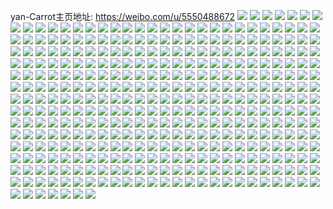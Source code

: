 yan-Carrot主页地址: https://weibo.com/u/5550488672 
![](https://wx4.sinaimg.cn/mw2000/0063DhEQly1h8wqs57t57j32c0340e82.jpg) 
![](https://wx4.sinaimg.cn/mw2000/0063DhEQly1h8wqs7uawpj32c0340x6p.jpg) 
![](https://wx4.sinaimg.cn/mw2000/0063DhEQly1h8wqs6sk7oj32c0340kjm.jpg) 
![](https://wx4.sinaimg.cn/mw2000/0063DhEQly1h8r26jufohj30v91vob29.jpg) 
![](https://wx4.sinaimg.cn/mw2000/0063DhEQly1h8r26epmhqj30v91voe81.jpg) 
![](https://wx4.sinaimg.cn/mw2000/0063DhEQly1h8r26u4cjyj32802yoqv7.jpg) 
![](https://wx4.sinaimg.cn/mw2000/0063DhEQly1h8r26xfyw2j32802yokjn.jpg) 
![](https://wx4.sinaimg.cn/mw2000/0063DhEQly1h8r27196unj32802yob2b.jpg) 
![](https://wx4.sinaimg.cn/mw2000/0063DhEQly1h8r25yskmxj32c03401ky.jpg) 
![](https://wx4.sinaimg.cn/mw2000/0063DhEQly1h8l58vqkcfj31sz2enx6p.jpg) 
![](https://wx4.sinaimg.cn/mw2000/0063DhEQly1h8ib6fogvzj32c0340x6q.jpg) 
![](https://wx4.sinaimg.cn/mw2000/0063DhEQly1h8ib6nb9kaj31xt2l34qp.jpg) 
![](https://wx4.sinaimg.cn/mw2000/0063DhEQly1h8ib6lut96j32c03404qr.jpg) 
![](https://wx4.sinaimg.cn/mw2000/0063DhEQly1h7pzgibls4j32c03407wj.jpg) 
![](https://wx4.sinaimg.cn/mw2000/0063DhEQly1h7pzgdzfd1j329a30d4qq.jpg) 
![](https://wx4.sinaimg.cn/mw2000/0063DhEQly1h7pzgp7divj32c03404qr.jpg) 
![](https://wx4.sinaimg.cn/mw2000/0063DhEQly1h7pzl5iwfkj32c0340u0y.jpg) 
![](https://wx4.sinaimg.cn/mw2000/0063DhEQly1h7pzlcwg33j32c0340hdu.jpg) 
![](https://wx4.sinaimg.cn/mw2000/0063DhEQly1h7oadxqhm2j30v90j53zz.jpg) 
![](https://wx4.sinaimg.cn/mw2000/0063DhEQly1h7oae0btxdj30tq0dyq45.jpg) 
![](https://wx4.sinaimg.cn/mw2000/0063DhEQly1h7oadvea5mj30v91vo4dc.jpg) 
![](https://wx4.sinaimg.cn/mw2000/0063DhEQly1h7oadwn52lj30v91voh2h.jpg) 
![](https://wx4.sinaimg.cn/mw2000/0063DhEQly1h7oadu9lujj30v91vonhw.jpg) 
![](https://wx4.sinaimg.cn/mw2000/0063DhEQly1h7oadxer9hj30v91voaon.jpg) 
![](https://wx4.sinaimg.cn/mw2000/0063DhEQly1h7oadygo10j30v91votny.jpg) 
![](https://wx4.sinaimg.cn/mw2000/0063DhEQly1h7oadz08ouj30u01sy11g.jpg) 
![](https://wx4.sinaimg.cn/mw2000/0063DhEQly1h7oadzd4p9j30u01syqaj.jpg) 
![](https://wx4.sinaimg.cn/mw2000/0063DhEQly1h7oae003kyj30v91vo4bp.jpg) 
![](https://wx4.sinaimg.cn/mw2000/0063DhEQly1h7e66pcl3mj30tu13u775.jpg) 
![](https://wx4.sinaimg.cn/mw2000/0063DhEQly1h7e6bfqjq8j30tu13ujzl.jpg) 
![](https://wx4.sinaimg.cn/mw2000/0063DhEQly1h7e6cfxf53j30tu13uta4.jpg) 
![](https://wx4.sinaimg.cn/mw2000/0063DhEQly1h7e6alzazcj30tu13ujtl.jpg) 
![](https://wx4.sinaimg.cn/mw2000/0063DhEQly1h7e6b4555qj30ty1cytor.jpg) 
![](https://wx4.sinaimg.cn/mw2000/0063DhEQly1h7c2z1aov1j32802you0y.jpg) 
![](https://wx4.sinaimg.cn/mw2000/0063DhEQly1h7c2yzjc91j32802yoasb.jpg) 
![](https://wx4.sinaimg.cn/mw2000/0063DhEQly1h78n5f1iy4j32c02c0b2b.jpg) 
![](https://wx4.sinaimg.cn/mw2000/0063DhEQly1h78n563azqj31sc2dskjm.jpg) 
![](https://wx4.sinaimg.cn/mw2000/0063DhEQly1h78n5k54i6j32c0340b2c.jpg) 
![](https://wx4.sinaimg.cn/mw2000/0063DhEQly1h78n5lj6v1j31ox298e82.jpg) 
![](https://wx4.sinaimg.cn/mw2000/0063DhEQly1h78n5ictpoj31sc2dsqv6.jpg) 
![](https://wx4.sinaimg.cn/mw2000/0063DhEQly1h78n5o2amqj32c0340kjo.jpg) 
![](https://wx4.sinaimg.cn/mw2000/0063DhEQly1h77egteyuhj32c03401kx.jpg) 
![](https://wx4.sinaimg.cn/mw2000/0063DhEQly1h6y93axfqmj33402c07wi.jpg) 
![](https://wx4.sinaimg.cn/mw2000/0063DhEQly1h6y94bjkn8j30u0140gsd.jpg) 
![](https://wx4.sinaimg.cn/mw2000/0063DhEQly1h6y932clkkj33402c0e83.jpg) 
![](https://wx4.sinaimg.cn/mw2000/0063DhEQly1h6y95ow9syj33402c0hdu.jpg) 
![](https://wx4.sinaimg.cn/mw2000/0063DhEQly1h6y934pzf0j31ty2sve82.jpg) 
![](https://wx4.sinaimg.cn/mw2000/0063DhEQly1h6y7vj5uxoj32c0340npe.jpg) 
![](https://wx4.sinaimg.cn/mw2000/0063DhEQly1h6y7vno84cj324e2zl459.jpg) 
![](https://wx4.sinaimg.cn/mw2000/0063DhEQly1h6y7wbc59mj32c03407wn.jpg) 
![](https://wx4.sinaimg.cn/mw2000/0063DhEQly1h6y7vpxf6oj32752xjnpg.jpg) 
![](https://wx4.sinaimg.cn/mw2000/0063DhEQly1h6y7wdgy45j30v916ctqr.jpg) 
![](https://wx4.sinaimg.cn/mw2000/0063DhEQly1h6y7vzpckdj31s035sb2b.jpg) 
![](https://wx4.sinaimg.cn/mw2000/0063DhEQly1h6y7w628oaj32bz33yhdv.jpg) 
![](https://wx4.sinaimg.cn/mw2000/0063DhEQly1h6y7zfaoh4j32ef35skjo.jpg) 
![](https://wx4.sinaimg.cn/mw2000/0063DhEQly1h6utep23u9j30u012etas.jpg) 
![](https://wx4.sinaimg.cn/mw2000/0063DhEQly1h6ut9t6wbfj30u00vlk4q.jpg) 
![](https://wx4.sinaimg.cn/mw2000/0063DhEQly1h6ut9vlp13j30v911k78h.jpg) 
![](https://wx4.sinaimg.cn/mw2000/0063DhEQly1h6jrr1d6srj33402c04a7.jpg) 
![](https://wx4.sinaimg.cn/mw2000/0063DhEQly1h6jrr4qmcaj329r2ykae0.jpg) 
![](https://wx4.sinaimg.cn/mw2000/0063DhEQly1h6jrrbc4soj32dc35sb2a.jpg) 
![](https://wx4.sinaimg.cn/mw2000/0063DhEQly1h62vx0ghf9j32802yonip.jpg) 
![](https://wx4.sinaimg.cn/mw2000/0063DhEQly1h62vwrznn4j32802you0y.jpg) 
![](https://wx4.sinaimg.cn/mw2000/0063DhEQly1h56pf7yn7sj32c0340npd.jpg) 
![](https://wx4.sinaimg.cn/mw2000/0063DhEQly1h56pji04w3j32c0340x6p.jpg) 
![](https://wx4.sinaimg.cn/mw2000/0063DhEQly1h56pfh2imqj30ku0t60xr.jpg) 
![](https://wx4.sinaimg.cn/mw2000/0063DhEQly1h539jz7n75j32yo280e84.jpg) 
![](https://wx4.sinaimg.cn/mw2000/0063DhEQly1h539jvckqxj32c0340qv7.jpg) 
![](https://wx4.sinaimg.cn/mw2000/0063DhEQly1h539k0jf4bj32c0340b2b.jpg) 
![](https://wx4.sinaimg.cn/mw2000/0063DhEQly1h539joh5zbj32c0340x6p.jpg) 
![](https://wx4.sinaimg.cn/mw2000/0063DhEQly1h5068zlrwkj32c0340kjl.jpg) 
![](https://wx4.sinaimg.cn/mw2000/0063DhEQly1h50fva8q2qj32c0340kjm.jpg) 
![](https://wx4.sinaimg.cn/mw2000/0063DhEQly1h50fd7yr26j32c01rqu0x.jpg) 
![](https://wx4.sinaimg.cn/mw2000/0063DhEQly1h4tvfkqqaxj32c03407wh.jpg) 
![](https://wx4.sinaimg.cn/mw2000/0063DhEQly1h4qgm5l6nsj30v8161tki.jpg) 
![](https://wx4.sinaimg.cn/mw2000/0063DhEQly1h4jlgb9g70j32802x54qq.jpg) 
![](https://wx4.sinaimg.cn/mw2000/0063DhEQly1h4jlgedwx4j32802yo4qr.jpg) 
![](https://wx4.sinaimg.cn/mw2000/0063DhEQly1h4jlgz8jj7j32802yo4qs.jpg) 
![](https://wx4.sinaimg.cn/mw2000/0063DhEQly1h4jlgmrv90j32802you0y.jpg) 
![](https://wx4.sinaimg.cn/mw2000/0063DhEQly1h4jlgjqq6jj32802yohdw.jpg) 
![](https://wx4.sinaimg.cn/mw2000/0063DhEQly1h4jlg3viusj32802yo4qq.jpg) 
![](https://wx4.sinaimg.cn/mw2000/0063DhEQly1h4jlgv060nj32802yo7wj.jpg) 
![](https://wx4.sinaimg.cn/mw2000/0063DhEQly1h4jlgquthsj32802yohdv.jpg) 
![](https://wx4.sinaimg.cn/mw2000/0063DhEQly1h4jlg8k4m6j32802yox6p.jpg) 
![](https://wx4.sinaimg.cn/mw2000/0063DhEQly1h45csmwxdqj32c02l8u0x.jpg) 
![](https://wx4.sinaimg.cn/mw2000/0063DhEQly1h40u2qiqpxj32c02c04qq.jpg) 
![](https://wx4.sinaimg.cn/mw2000/0063DhEQly1h40u2sq6n9j32c02c0hdu.jpg) 
![](https://wx4.sinaimg.cn/mw2000/0063DhEQly1h40u2tu3c0j32c02c0hdu.jpg) 
![](https://wx4.sinaimg.cn/mw2000/0063DhEQly1h3o9m69amhj32c033zhdu.jpg) 
![](https://wx4.sinaimg.cn/mw2000/0063DhEQly1h3kt5ihtpkj316o1kwkjl.jpg) 
![](https://wx4.sinaimg.cn/mw2000/0063DhEQly1h3kt5n6tiaj32802you11.jpg) 
![](https://wx4.sinaimg.cn/mw2000/0063DhEQly1h3kt9y6uq7j32802yo4qw.jpg) 
![](https://wx4.sinaimg.cn/mw2000/0063DhEQly1h3kt5xi6moj32802yo4qt.jpg) 
![](https://wx4.sinaimg.cn/mw2000/0063DhEQly1h3kt6637zjj32802yox6r.jpg) 
![](https://wx4.sinaimg.cn/mw2000/0063DhEQly1h3kt61r7ocj32802yoqva.jpg) 
![](https://wx4.sinaimg.cn/mw2000/0063DhEQly1h3kt5a0fzgj32c0340b2a.jpg) 
![](https://wx4.sinaimg.cn/mw2000/0063DhEQly1h3kt58yuuuj32802yokjo.jpg) 
![](https://wx4.sinaimg.cn/mw2000/0063DhEQly1h3kt5g4dckj32x2280u0z.jpg) 
![](https://wx4.sinaimg.cn/mw2000/0063DhEQly1h3krwkzlc7j324i29kkjl.jpg) 
![](https://wx4.sinaimg.cn/mw2000/0063DhEQly1h3krwoecekj32c02fnnpe.jpg) 
![](https://wx4.sinaimg.cn/mw2000/0063DhEQly1h3krwp36uvj30tu0tudp2.jpg) 
![](https://wx4.sinaimg.cn/mw2000/0063DhEQly1h3krwpi6d9j30tu0tugv6.jpg) 
![](https://wx4.sinaimg.cn/mw2000/0063DhEQly1h3krwqribzj32c0340x6q.jpg) 
![](https://wx4.sinaimg.cn/mw2000/0063DhEQly1h3krwk0x2uj32bz2nv4qr.jpg) 
![](https://wx4.sinaimg.cn/mw2000/0063DhEQly1h3krwrevwwj30u00u07cc.jpg) 
![](https://wx4.sinaimg.cn/mw2000/0063DhEQly1h3krwrok9wj30u00u0dnt.jpg) 
![](https://wx4.sinaimg.cn/mw2000/0063DhEQly1h3krwsd44mj30tu0tu18o.jpg) 
![](https://wx4.sinaimg.cn/mw2000/0063DhEQly1h3krwsv84wj30mi0miqec.jpg) 
![](https://wx4.sinaimg.cn/mw2000/0063DhEQly1h3ks04o6ffj32a129vx6p.jpg) 
![](https://wx4.sinaimg.cn/mw2000/0063DhEQly1h3ks2l15ajj30mi0mite0.jpg) 
![](https://wx4.sinaimg.cn/mw2000/0063DhEQly1h3ks060piuj32c02cye82.jpg) 
![](https://wx4.sinaimg.cn/mw2000/0063DhEQly1h3ks03nymyj32c03404qq.jpg) 
![](https://wx4.sinaimg.cn/mw2000/0063DhEQly1h3ks87zjq2j30tu0tuao1.jpg) 
![](https://wx4.sinaimg.cn/mw2000/0063DhEQly1h35t6qixz1j322j21ce81.jpg) 
![](https://wx4.sinaimg.cn/mw2000/0063DhEQly1h2wjty6w57j32c0340kjl.jpg) 
![](https://wx4.sinaimg.cn/mw2000/0063DhEQly1h2wju0fxz3j32c1340e84.jpg) 
![](https://wx4.sinaimg.cn/mw2000/0063DhEQly1h2wjugadlcj32802yonpf.jpg) 
![](https://wx4.sinaimg.cn/mw2000/0063DhEQly1h2wju3b9vcj32c03407wm.jpg) 
![](https://wx4.sinaimg.cn/mw2000/0063DhEQly1h2wju9fvajj32c0340e86.jpg) 
![](https://wx4.sinaimg.cn/mw2000/0063DhEQly1h2wju7bh8ij32c03401l0.jpg) 
![](https://wx4.sinaimg.cn/mw2000/0063DhEQly1h2wjuc6jszj32c0340qv9.jpg) 
![](https://wx4.sinaimg.cn/mw2000/0063DhEQly1h2wjunar3yj32c03407wl.jpg) 
![](https://wx4.sinaimg.cn/mw2000/0063DhEQly1h2wju62ii6j32yo1d81kz.jpg) 
![](https://wx4.sinaimg.cn/mw2000/0063DhEQly1h2wjtxh3j2j32yo2804qs.jpg) 
![](https://wx4.sinaimg.cn/mw2000/0063DhEQly1h2wjuokgy1j31kw0q9e5p.jpg) 
![](https://wx4.sinaimg.cn/mw2000/0063DhEQly1h2wjuhk6dyj32c0340hdt.jpg) 
![](https://wx4.sinaimg.cn/mw2000/0063DhEQly1h2wjuiqfdvj32c03404qq.jpg) 
![](https://wx4.sinaimg.cn/mw2000/0063DhEQly1h2wjuk6ygvj32c0340u0y.jpg) 
![](https://wx4.sinaimg.cn/mw2000/0063DhEQly1h2wjulg22tj334033nqv6.jpg) 
![](https://wx4.sinaimg.cn/mw2000/0063DhEQly1h2wao7hxcej30za1b2tns.jpg) 
![](https://wx4.sinaimg.cn/mw2000/0063DhEQly1h2h5ztuqx9j3210211e81.jpg) 
![](https://wx4.sinaimg.cn/mw2000/0063DhEQly1h2h5zvbawoj31py1qpu0r.jpg) 
![](https://wx4.sinaimg.cn/mw2000/0063DhEQly1h2h688ni48j32c02c0b2a.jpg) 
![](https://wx4.sinaimg.cn/mw2000/0063DhEQly1h2e2efyrrrj32c0340x6p.jpg) 
![](https://wx4.sinaimg.cn/mw2000/0063DhEQly1h2e2egr2zrj32c0340npd.jpg) 
![](https://wx4.sinaimg.cn/mw2000/0063DhEQly1h2e2ehqyv4j3340340b2a.jpg) 
![](https://wx4.sinaimg.cn/mw2000/0063DhEQly1h2e2ef6rubj32yo280u0y.jpg) 
![](https://wx4.sinaimg.cn/mw2000/0063DhEQly1h2e2eons83j32ws2wsb2b.jpg) 
![](https://wx4.sinaimg.cn/mw2000/0063DhEQly1h2e2epy4olj320s35sx6p.jpg) 
![](https://wx4.sinaimg.cn/mw2000/0063DhEQly1h2e2elmwhij32az2yo4qr.jpg) 
![](https://wx4.sinaimg.cn/mw2000/0063DhEQly1h29cr6xpkjj32dc35sqv8.jpg) 
![](https://wx4.sinaimg.cn/mw2000/0063DhEQly1h29cxuimorj32c02c0npd.jpg) 
![](https://wx4.sinaimg.cn/mw2000/0063DhEQly1h29cr8rlwpj32c02bz4qr.jpg) 
![](https://wx4.sinaimg.cn/mw2000/0063DhEQly1h29crc677tj327z27zx6q.jpg) 
![](https://wx4.sinaimg.cn/mw2000/0063DhEQly1h29crg2mf4j32802yo7wl.jpg) 
![](https://wx4.sinaimg.cn/mw2000/0063DhEQly1h29crkfj43j32802yoqv9.jpg) 
![](https://wx4.sinaimg.cn/mw2000/0063DhEQly1h29crqjbz4j32802yo4qu.jpg) 
![](https://wx4.sinaimg.cn/mw2000/0063DhEQly1h1zsf3etqoj32c0282u0x.jpg) 
![](https://wx4.sinaimg.cn/mw2000/0063DhEQly1h26zcmecb1j32631zie81.jpg) 
![](https://wx4.sinaimg.cn/mw2000/0063DhEQly1h1zsf06wfgj324j228kjl.jpg) 
![](https://wx4.sinaimg.cn/mw2000/0063DhEQly1h1zsf25wsyj321a25bhdt.jpg) 
![](https://wx4.sinaimg.cn/mw2000/0063DhEQly1h1zsgdr1xbj30pn0pnage.jpg) 
![](https://wx4.sinaimg.cn/mw2000/0063DhEQly1h1zsf52rzbj31xz1xfhdt.jpg) 
![](https://wx4.sinaimg.cn/mw2000/0063DhEQly1h26zcninshj32c02c04qq.jpg) 
![](https://wx4.sinaimg.cn/mw2000/0063DhEQly1h26zclhi30j328b28khdt.jpg) 
![](https://wx4.sinaimg.cn/mw2000/0063DhEQly1h26zcolhejj32c02c0b2a.jpg) 
![](https://wx4.sinaimg.cn/mw2000/0063DhEQly1h1zsf4a5rqj322v202hdt.jpg) 
![](https://wx4.sinaimg.cn/mw2000/0063DhEQly1h2h5vqt76vj32c02c07wi.jpg) 
![](https://wx4.sinaimg.cn/mw2000/0063DhEQly1h2h5vrwd7jj32c02cyqv5.jpg) 
![](https://wx4.sinaimg.cn/mw2000/0063DhEQly1h1wotudk8lj32c0340npe.jpg) 
![](https://wx4.sinaimg.cn/mw2000/0063DhEQly1h1wots90caj32c0340qv6.jpg) 
![](https://wx4.sinaimg.cn/mw2000/0063DhEQly1h1wotw23a0j32c0340b2d.jpg) 
![](https://wx4.sinaimg.cn/mw2000/0063DhEQly1h1wou2s9c6j30v91j81kx.jpg) 
![](https://wx4.sinaimg.cn/mw2000/0063DhEQly1h1wotk4oqij32802yoqva.jpg) 
![](https://wx4.sinaimg.cn/mw2000/0063DhEQly1h1wou8oslrj32802yo4qu.jpg) 
![](https://wx4.sinaimg.cn/mw2000/0063DhEQly1h1wotr01tjj32802yo4qv.jpg) 
![](https://wx4.sinaimg.cn/mw2000/0063DhEQly1h1woyp1gdnj30tu13utlk.jpg) 
![](https://wx4.sinaimg.cn/mw2000/0063DhEQly1h1wou16gcaj32c0340npe.jpg) 
![](https://wx4.sinaimg.cn/mw2000/0063DhEQly1h1wovtq3e4j32c0340u10.jpg) 
![](https://wx4.sinaimg.cn/mw2000/0063DhEQly1h1wovv8h52j33402c07wi.jpg) 
![](https://wx4.sinaimg.cn/mw2000/0063DhEQly1h1wotcx8wkj32c03401ky.jpg) 
![](https://wx4.sinaimg.cn/mw2000/0063DhEQly1h1m63l0wepj31zd1ydqv5.jpg) 
![](https://wx4.sinaimg.cn/mw2000/0063DhEQly1h1m63wpj7ij31pn1hj1kx.jpg) 
![](https://wx4.sinaimg.cn/mw2000/0063DhEQly1h1m63ghap5j32c02aox6p.jpg) 
![](https://wx4.sinaimg.cn/mw2000/0063DhEQly1h1m63p50yxj32c0340b2d.jpg) 
![](https://wx4.sinaimg.cn/mw2000/0063DhEQly1h1m63cy175j326z2aaqv5.jpg) 
![](https://wx4.sinaimg.cn/mw2000/0063DhEQly1h1m63q9tp2j32c02alnpd.jpg) 
![](https://wx4.sinaimg.cn/mw2000/0063DhEQly1h1m63jt890j31y71vuhdt.jpg) 
![](https://wx4.sinaimg.cn/mw2000/0063DhEQly1h1m63iw9jrj31tw1qzhdt.jpg) 
![](https://wx4.sinaimg.cn/mw2000/0063DhEQly1h1m63aqlszj31sb1sb7wh.jpg) 
![](https://wx4.sinaimg.cn/mw2000/0063DhEQly1h1m63ttuuaj32c02do7wi.jpg) 
![](https://wx4.sinaimg.cn/mw2000/0063DhEQly1h1m63w2va4j31v21q7npd.jpg) 
![](https://wx4.sinaimg.cn/mw2000/0063DhEQly1h1gftubhcmj32092sqkjl.jpg) 
![](https://wx4.sinaimg.cn/mw2000/0063DhEQly1h1gftyn4rvj32c03407wj.jpg) 
![](https://wx4.sinaimg.cn/mw2000/0063DhEQly1h1e7ee6uyqj32c0340qv5.jpg) 
![](https://wx4.sinaimg.cn/mw2000/0063DhEQly1h12hi9lfr1j32c02aokjl.jpg) 
![](https://wx4.sinaimg.cn/mw2000/0063DhEQly1h139dcde6lj30tv0ubqa9.jpg) 
![](https://wx4.sinaimg.cn/mw2000/0063DhEQly1h12hi3t6q4j32c01zhx6p.jpg) 
![](https://wx4.sinaimg.cn/mw2000/0063DhEQly1h0xyctm2v6j32dc35snpi.jpg) 
![](https://wx4.sinaimg.cn/mw2000/0063DhEQly1h0r4bgvl76j32bx2rpqv5.jpg) 
![](https://wx4.sinaimg.cn/mw2000/0063DhEQly1h0r4bcwdr6j32bx2rp7wi.jpg) 
![](https://wx4.sinaimg.cn/mw2000/0063DhEQly1h0r4bej8jnj3238290u0x.jpg) 
![](https://wx4.sinaimg.cn/mw2000/0063DhEQly1h0r4bfsijcj32bj2f5b2a.jpg) 
![](https://wx4.sinaimg.cn/mw2000/0063DhEQly1h0r4bqt3zbj32c03404qr.jpg) 
![](https://wx4.sinaimg.cn/mw2000/0063DhEQly1h0r4bkteb7j32c02i8u0x.jpg) 
![](https://wx4.sinaimg.cn/mw2000/0063DhEQly1h0r4bif57ij32c0340b2a.jpg) 
![](https://wx4.sinaimg.cn/mw2000/0063DhEQly1h0r4bpa8bqj32802yob2e.jpg) 
![](https://wx4.sinaimg.cn/mw2000/0063DhEQly1h0ng2fap0wj32c0340kjm.jpg) 
![](https://wx4.sinaimg.cn/mw2000/0063DhEQly1h0l4fiou6kj30v90w210d.jpg) 
![](https://wx4.sinaimg.cn/mw2000/0063DhEQly1h0l4gcsrryj32c03401ky.jpg) 
![](https://wx4.sinaimg.cn/mw2000/0063DhEQly1h0l4fs3w4ij32c0340hdu.jpg) 
![](https://wx4.sinaimg.cn/mw2000/0063DhEQly1h0l4t2k1uuj32b82tohdu.jpg) 
![](https://wx4.sinaimg.cn/mw2000/0063DhEQly1h0l4at4fk1j32c0340hdu.jpg) 
![](https://wx4.sinaimg.cn/mw2000/0063DhEQly1h0l4b956k3j32c0340e82.jpg) 
![](https://wx4.sinaimg.cn/mw2000/0063DhEQly1h0l4ax116vj32c0340b2a.jpg) 
![](https://wx4.sinaimg.cn/mw2000/0063DhEQly1h0l4b3iptgj32c0340kjm.jpg) 
![](https://wx4.sinaimg.cn/mw2000/0063DhEQly1h0l4bctlc4j31ba0zgjwo.jpg) 
![](https://wx4.sinaimg.cn/mw2000/0063DhEQly1h0l4b6g8w3j32c0340u0x.jpg) 
![](https://wx4.sinaimg.cn/mw2000/0063DhEQly1h0l4bc3f8bj32c03401kz.jpg) 
![](https://wx4.sinaimg.cn/mw2000/0063DhEQly1h0l4bfagb1j32c0340kjm.jpg) 
![](https://wx4.sinaimg.cn/mw2000/0063DhEQly1h0l4bmpf5jj32c0340kjm.jpg) 
![](https://wx4.sinaimg.cn/mw2000/0063DhEQly1h0l3zx1z3aj30u01dejxx.jpg) 
![](https://wx4.sinaimg.cn/mw2000/0063DhEQly1h0d1s8ri57j30mi0u045n.jpg) 
![](https://wx4.sinaimg.cn/mw2000/0063DhEQly1h0bu6exya0j32yo280hdu.jpg) 
![](https://wx4.sinaimg.cn/mw2000/0063DhEQly1h0btwezxkaj32802you0y.jpg) 
![](https://wx4.sinaimg.cn/mw2000/0063DhEQly1h0bu71h0ugj32c0340b2a.jpg) 
![](https://wx4.sinaimg.cn/mw2000/0063DhEQly1h0bu6z3haej32c03407wi.jpg) 
![](https://wx4.sinaimg.cn/mw2000/0063DhEQly1h0bu7e4l5oj32c0340kjn.jpg) 
![](https://wx4.sinaimg.cn/mw2000/0063DhEQly1h09q66mhh2j32c02c0e82.jpg) 
![](https://wx4.sinaimg.cn/mw2000/0063DhEQly1h09q6cltemj32c02c0x6q.jpg) 
![](https://wx4.sinaimg.cn/mw2000/0063DhEQly1h09q6f2lc9j32c02c04qq.jpg) 
![](https://wx4.sinaimg.cn/mw2000/0063DhEQly1h09q6a9xbyj328h2b8b29.jpg) 
![](https://wx4.sinaimg.cn/mw2000/0063DhEQly1h09q6meq61j32c02mqx6p.jpg) 
![](https://wx4.sinaimg.cn/mw2000/0063DhEQly1h09q6hzaugj32c02huu0x.jpg) 
![](https://wx4.sinaimg.cn/mw2000/0063DhEQly1h09q63hc3vj32c03404qq.jpg) 
![](https://wx4.sinaimg.cn/mw2000/0063DhEQly1h03jm0omjtj32c02c0qv6.jpg) 
![](https://wx4.sinaimg.cn/mw2000/0063DhEQly1h03jm7f4ptj31a21a27rh.jpg) 
![](https://wx4.sinaimg.cn/mw2000/0063DhEQly1h03jm40i4kj32az2aie82.jpg) 
![](https://wx4.sinaimg.cn/mw2000/0063DhEQly1h03jm5wdjwj321o21ox6p.jpg) 
![](https://wx4.sinaimg.cn/mw2000/0063DhEQly1h03jq944iyj32c02c0npd.jpg) 
![](https://wx4.sinaimg.cn/mw2000/0063DhEQly1h03jqcni8sj32c0340qv6.jpg) 
![](https://wx4.sinaimg.cn/mw2000/0063DhEQly1h03jrorg1nj32c0340x6p.jpg) 
![](https://wx4.sinaimg.cn/mw2000/0063DhEQly1h03jma8oylj32c02c0x6p.jpg) 
![](https://wx4.sinaimg.cn/mw2000/0063DhEQly1h03jmhz7r1j30mi0mq465.jpg) 
![](https://wx4.sinaimg.cn/mw2000/0063DhEQly1gzvipdyhf2j32481r3e81.jpg) 
![](https://wx4.sinaimg.cn/mw2000/0063DhEQly1gzvipg0ddzj32c02bxhdu.jpg) 
![](https://wx4.sinaimg.cn/mw2000/0063DhEQly1gzs97cho0ij33402c0hdv.jpg) 
![](https://wx4.sinaimg.cn/mw2000/0063DhEQly1gzs98clhm2j32c0340qv6.jpg) 
![](https://wx4.sinaimg.cn/mw2000/0063DhEQly1gzs98dj1qwj32c03407wh.jpg) 
![](https://wx4.sinaimg.cn/mw2000/0063DhEQly1gzodmi106vj32c029ex6p.jpg) 
![](https://wx4.sinaimg.cn/mw2000/0063DhEQly1gzoj7xnsf3j32c02dohdu.jpg) 
![](https://wx4.sinaimg.cn/mw2000/0063DhEQly1gzodnidpiaj32c02c0hdu.jpg) 
![](https://wx4.sinaimg.cn/mw2000/0063DhEQly1gzodmwcexij327z1nzx6p.jpg) 
![](https://wx4.sinaimg.cn/mw2000/0063DhEQly1gzojclhq5jj31u621ze82.jpg) 
![](https://wx4.sinaimg.cn/mw2000/0063DhEQly1gzodnvb80tj32c03404qr.jpg) 
![](https://wx4.sinaimg.cn/mw2000/0063DhEQly1gzodnxfmovj32c0340x6p.jpg) 
![](https://wx4.sinaimg.cn/mw2000/0063DhEQly1gzodnzt3u1j32c0340b29.jpg) 
![](https://wx4.sinaimg.cn/mw2000/0063DhEQly1gzol134giaj32c03401ky.jpg) 
![](https://wx4.sinaimg.cn/mw2000/0063DhEQly1gznte7u24qj30v91voqhj.jpg) 
![](https://wx4.sinaimg.cn/mw2000/0063DhEQly1gznte76927j30u00gvac4.jpg) 
![](https://wx4.sinaimg.cn/mw2000/0063DhEQly1gznte8nleqj30v91vonah.jpg) 
![](https://wx4.sinaimg.cn/mw2000/0063DhEQly1gznte6fxysj303a02twej.jpg) 
![](https://wx4.sinaimg.cn/mw2000/0063DhEQly1gznte6nqpsj302d02sjra.jpg) 
![](https://wx4.sinaimg.cn/mw2000/0063DhEQly1gze095i52dj333a3404qs.jpg) 
![](https://wx4.sinaimg.cn/mw2000/0063DhEQly1gzb2e1vx60j32802you0y.jpg) 
![](https://wx4.sinaimg.cn/mw2000/0063DhEQly1gzb2dzaj6gj32c03401kz.jpg) 
![](https://wx4.sinaimg.cn/mw2000/0063DhEQly1gzb2e5cpobj32802yonpg.jpg) 
![](https://wx4.sinaimg.cn/mw2000/0063DhEQly1gzb2dxmffjj32c0340qv8.jpg) 
![](https://wx4.sinaimg.cn/mw2000/0063DhEQly1gzb2ebito6j32802yoe83.jpg) 
![](https://wx4.sinaimg.cn/mw2000/0063DhEQly1gzb2e937baj324j33qu0z.jpg) 
![](https://wx4.sinaimg.cn/mw2000/0063DhEQly1gzeft1ofemj32c0340hdu.jpg) 
![](https://wx4.sinaimg.cn/mw2000/0063DhEQly1gzb2edqhc1j30tu13uk23.jpg) 
![](https://wx4.sinaimg.cn/mw2000/0063DhEQly1gzb2eg9ayyj32c0340npe.jpg) 
![](https://wx4.sinaimg.cn/mw2000/0063DhEQly1gzb2eeojxqj32c0340kjm.jpg) 
![](https://wx4.sinaimg.cn/mw2000/0063DhEQly1gzb2ecykq4j32c0340npe.jpg) 
![](https://wx4.sinaimg.cn/mw2000/0063DhEQly1gzb2ehlwknj32c0340x6q.jpg) 
![](https://wx4.sinaimg.cn/mw2000/0063DhEQly1gzb2highqmj30tu0tun6q.jpg) 
![](https://wx4.sinaimg.cn/mw2000/0063DhEQly1gz3u5avz29j32c02iyu0y.jpg) 
![](https://wx4.sinaimg.cn/mw2000/0063DhEQly1gz3u5bnkv6j32c01nke81.jpg) 
![](https://wx4.sinaimg.cn/mw2000/0063DhEQly1gz3u5fe8v3j32bi2bie84.jpg) 
![](https://wx4.sinaimg.cn/mw2000/0063DhEQly1gz3u5myxclj333z2877wk.jpg) 
![](https://wx4.sinaimg.cn/mw2000/0063DhEQly1gz3u5unx0pj32c0340hdx.jpg) 
![](https://wx4.sinaimg.cn/mw2000/0063DhEQly1gz3w81ci5mj32c0340kjp.jpg) 
![](https://wx4.sinaimg.cn/mw2000/0063DhEQly1gz3u57hhd5j31ui1uib2a.jpg) 
![](https://wx4.sinaimg.cn/mw2000/0063DhEQly1gz3wab0cb6j32c03407wi.jpg) 
![](https://wx4.sinaimg.cn/mw2000/0063DhEQly1gz3w82pz96j32c0340npe.jpg) 
![](https://wx4.sinaimg.cn/mw2000/0063DhEQly1gz3w8406oyj32c0340qv6.jpg) 
![](https://wx4.sinaimg.cn/mw2000/0063DhEQly1gz3w8y3aqlj32bz2bznpf.jpg) 
![](https://wx4.sinaimg.cn/mw2000/0063DhEQly1gz3w8537gbj32c0340e82.jpg) 
![](https://wx4.sinaimg.cn/mw2000/0063DhEQly1gz3w8ug854j32c03404qr.jpg) 
![](https://wx4.sinaimg.cn/mw2000/0063DhEQly1gz7m80a5eyj325r340kjm.jpg) 
![](https://wx4.sinaimg.cn/mw2000/0063DhEQly1gz7m82doorj32c02cku0z.jpg) 
![](https://wx4.sinaimg.cn/mw2000/0063DhEQly1gytt0i550vj32io2iokjm.jpg) 
![](https://wx4.sinaimg.cn/mw2000/0063DhEQly1gytszezquzj32c03407wi.jpg) 
![](https://wx4.sinaimg.cn/mw2000/0063DhEQly1gysg855hbkj32c0340hdu.jpg) 
![](https://wx4.sinaimg.cn/mw2000/0063DhEQly1gysg81tvn8j32c0340u0y.jpg) 
![](https://wx4.sinaimg.cn/mw2000/0063DhEQly1gyps3xhav2j32c0340qv6.jpg) 
![](https://wx4.sinaimg.cn/mw2000/0063DhEQly1gyps3z4ypvj32c0340x6p.jpg) 
![](https://wx4.sinaimg.cn/mw2000/0063DhEQly1gyps4a3p23j32c0340b2b.jpg) 
![](https://wx4.sinaimg.cn/mw2000/0063DhEQly1gyps4cdqbcj32c0340npe.jpg) 
![](https://wx4.sinaimg.cn/mw2000/0063DhEQly1gyps4lsfqnj32c03404qr.jpg) 
![](https://wx4.sinaimg.cn/mw2000/0063DhEQly1gyps44ldkdj32c0340qv6.jpg) 
![](https://wx4.sinaimg.cn/mw2000/0063DhEQly1gyps47kk2rj32c0340hdw.jpg) 
![](https://wx4.sinaimg.cn/mw2000/0063DhEQly1gyps3vwi77j32c0340u0z.jpg) 
![](https://wx4.sinaimg.cn/mw2000/0063DhEQly1gyps4ro64hj32c03401ky.jpg) 
![](https://wx4.sinaimg.cn/mw2000/0063DhEQly1gyps42l914j32c0340b2a.jpg) 
![](https://wx4.sinaimg.cn/mw2000/0063DhEQly1gyps3txawoj32c0340npe.jpg) 
![](https://wx4.sinaimg.cn/mw2000/0063DhEQly1gyps419flcj32c03401kz.jpg) 
![](https://wx4.sinaimg.cn/mw2000/0063DhEQly1gyps4eqha9j32c0340x6q.jpg) 
![](https://wx4.sinaimg.cn/mw2000/0063DhEQly1gyps4ijvnhj32c0340u0x.jpg) 
![](https://wx4.sinaimg.cn/mw2000/0063DhEQly1gyps4h5gohj32c03401kz.jpg) 
![](https://wx4.sinaimg.cn/mw2000/0063DhEQly1gyps4k1vlnj32c0340kjm.jpg) 
![](https://wx4.sinaimg.cn/mw2000/0063DhEQly1gyps4pjmpjj32c03401l0.jpg) 
![](https://wx4.sinaimg.cn/mw2000/0063DhEQly1gyomlezrjpj32c02c0npf.jpg) 
![](https://wx4.sinaimg.cn/mw2000/0063DhEQly1gyomlheybfj32c02c0u0y.jpg) 
![](https://wx4.sinaimg.cn/mw2000/0063DhEQly1gymu4rd22xj327z2r61l0.jpg) 
![](https://wx4.sinaimg.cn/mw2000/0063DhEQly1gymu4fxd8pj32802yo4qs.jpg) 
![](https://wx4.sinaimg.cn/mw2000/0063DhEQly1gymu4ksrs9j32c02c0npe.jpg) 
![](https://wx4.sinaimg.cn/mw2000/0063DhEQly1gymu81co97j32c0340b2a.jpg) 
![](https://wx4.sinaimg.cn/mw2000/0063DhEQly1gymu52ki4sj32c03404qq.jpg) 
![](https://wx4.sinaimg.cn/mw2000/0063DhEQly1gymu4slaaej32c0340x6p.jpg) 
![](https://wx4.sinaimg.cn/mw2000/0063DhEQly1gymu486sohj325s2exhdt.jpg) 
![](https://wx4.sinaimg.cn/mw2000/0063DhEQly1gymu4nab8wj32802you0y.jpg) 
![](https://wx4.sinaimg.cn/mw2000/0063DhEQly1gymu4wtbwvj32802yo4qs.jpg) 
![](https://wx4.sinaimg.cn/mw2000/0063DhEQly1gymu51kv22j32802yonpf.jpg) 
![](https://wx4.sinaimg.cn/mw2000/0063DhEQly1gymu4bkpq0j32802l8u0y.jpg) 
![](https://wx4.sinaimg.cn/mw2000/0063DhEQly1gymuacfej5j32802yo1l0.jpg) 
![](https://wx4.sinaimg.cn/mw2000/0063DhEQly1gy8ln6sp0cj32bz2bzb2b.jpg) 
![](https://wx4.sinaimg.cn/mw2000/0063DhEQly1gyfeaihc8bj32c0340npe.jpg) 
![](https://wx4.sinaimg.cn/mw2000/0063DhEQly1gyfeakke7aj32ru1vykjm.jpg) 
![](https://wx4.sinaimg.cn/mw2000/0063DhEQly1gyfrqfbg9yj32bz2bzb2b.jpg) 
![](https://wx4.sinaimg.cn/mw2000/0063DhEQly1gyfrqjk83gj32c02njb2b.jpg) 
![](https://wx4.sinaimg.cn/mw2000/0063DhEQly1gyfrqr0bi2j32bz22mu0y.jpg) 
![](https://wx4.sinaimg.cn/mw2000/0063DhEQly1gyfrq9p1dkj32bz2bzx6q.jpg) 
![](https://wx4.sinaimg.cn/mw2000/0063DhEQly1gyfrsgag4vj32bz2bzkjn.jpg) 
![](https://wx4.sinaimg.cn/mw2000/0063DhEQly1gyfrsiv9n0j32bz2bzhdu.jpg) 
![](https://wx4.sinaimg.cn/mw2000/0063DhEQly1gyfrspco78j32br2jcx6q.jpg) 
![](https://wx4.sinaimg.cn/mw2000/0063DhEQly1gydlciw13cj33342bcnpd.jpg) 
![](https://wx4.sinaimg.cn/mw2000/0063DhEQly1gy6jjh7057j32802yo4qs.jpg) 
![](https://wx4.sinaimg.cn/mw2000/0063DhEQly1gy6jkk90ehj32c0340hdy.jpg) 
![](https://wx4.sinaimg.cn/mw2000/0063DhEQly1gy6jjqplvkj32802yokjp.jpg) 
![](https://wx4.sinaimg.cn/mw2000/0063DhEQly1gy6jjyfpbaj32802yoe85.jpg) 
![](https://wx4.sinaimg.cn/mw2000/0063DhEQly1gy6jom4aulj32802yob2c.jpg) 
![](https://wx4.sinaimg.cn/mw2000/0063DhEQly1gy6jovojqdj32802you11.jpg) 
![](https://wx4.sinaimg.cn/mw2000/0063DhEQly1gy6jm21gbmj32802yonph.jpg) 
![](https://wx4.sinaimg.cn/mw2000/0063DhEQly1gy6jk1lcnij31w02ioqv6.jpg) 
![](https://wx4.sinaimg.cn/mw2000/0063DhEQly1gy6jlsp598j32802yoqv8.jpg) 
![](https://wx4.sinaimg.cn/mw2000/0063DhEQly1gy1uw5qb6nj31s035sqv5.jpg) 
![](https://wx4.sinaimg.cn/mw2000/0063DhEQly1gy1uw78cndj323u35su0y.jpg) 
![](https://wx4.sinaimg.cn/mw2000/0063DhEQly1gy1uw92g14j31s035se82.jpg) 
![](https://wx4.sinaimg.cn/mw2000/0063DhEQly1gy1uwbfc2pj32c0340e82.jpg) 
![](https://wx4.sinaimg.cn/mw2000/0063DhEQly1gy1uw4e1uoj32c0340x6q.jpg) 
![](https://wx4.sinaimg.cn/mw2000/0063DhEQly1gy1uwevh25j32c0340x6q.jpg) 
![](https://wx4.sinaimg.cn/mw2000/0063DhEQly1gy3ohm7gwwj321f21f4qr.jpg) 
![](https://wx4.sinaimg.cn/mw2000/0063DhEQly1gy1uwjsr94j32bz2bzx6q.jpg) 
![](https://wx4.sinaimg.cn/mw2000/0063DhEQly1gxz5ul8i59j30v80lfmzb.jpg) 
![](https://wx4.sinaimg.cn/mw2000/0063DhEQly1gxxhdy2algj31w02io7wh.jpg) 
![](https://wx4.sinaimg.cn/mw2000/0063DhEQly1gxxhdzxyj6j32c03401ky.jpg) 
![](https://wx4.sinaimg.cn/mw2000/0063DhEQly1gxxhe68pxwj32c0340npd.jpg) 
![](https://wx4.sinaimg.cn/mw2000/0063DhEQly1gxxhe91kbbj32802yo1l0.jpg) 
![](https://wx4.sinaimg.cn/mw2000/0063DhEQly1gxxhe4x4ksj32c02j61ky.jpg) 
![](https://wx4.sinaimg.cn/mw2000/0063DhEQly1gxxheaoejxj32c0340x6p.jpg) 
![](https://wx4.sinaimg.cn/mw2000/0063DhEQly1gxxheg86wfj32bz2bz7wi.jpg) 
![](https://wx4.sinaimg.cn/mw2000/0063DhEQly1gxxhee2olij32c0340u0z.jpg) 
![](https://wx4.sinaimg.cn/mw2000/0063DhEQly1gxxhekb9xxj31wj1ukhdt.jpg) 
![](https://wx4.sinaimg.cn/mw2000/0063DhEQly1gxr6u9ed8ej32c0340qv6.jpg) 
![](https://wx4.sinaimg.cn/mw2000/0063DhEQly1gxr1nompsnj32c03404qq.jpg) 
![](https://wx4.sinaimg.cn/mw2000/0063DhEQly1gxr1o5rgn2j32802yoqv7.jpg) 
![](https://wx4.sinaimg.cn/mw2000/0063DhEQly1gxr1odqwwpj32802yox6r.jpg) 
![](https://wx4.sinaimg.cn/mw2000/0063DhEQly1gxr1qqgm8qj32802yo1l2.jpg) 
![](https://wx4.sinaimg.cn/mw2000/0063DhEQly1gxr1jwlxinj32c03404qq.jpg) 
![](https://wx4.sinaimg.cn/mw2000/0063DhEQly1gxr1monpxxj327z2bfnpg.jpg) 
![](https://wx4.sinaimg.cn/mw2000/0063DhEQly1gxr1mjzn85j32802yo4qs.jpg) 
![](https://wx4.sinaimg.cn/mw2000/0063DhEQly1gxr1nnl9gkj31gy1kwhdt.jpg) 
